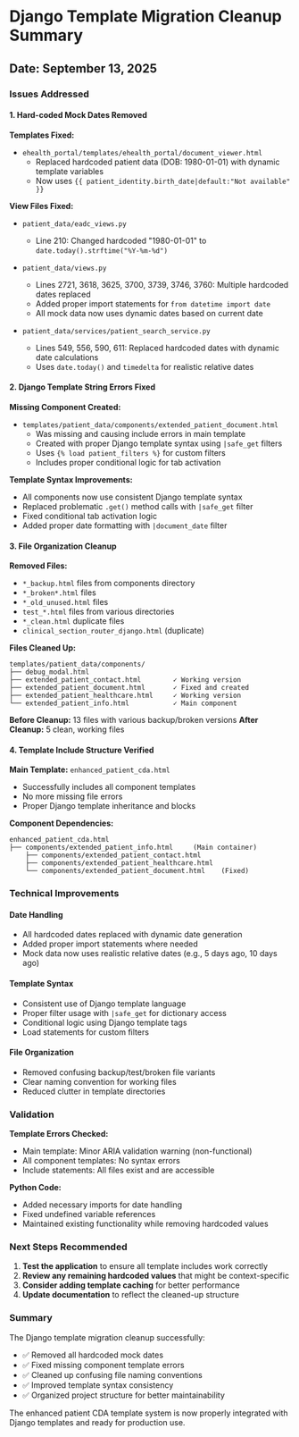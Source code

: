 # Django Template Migration Cleanup Summary

## Date: September 13, 2025

### Issues Addressed

#### 1. Hard-coded Mock Dates Removed

**Templates Fixed:**

- `ehealth_portal/templates/ehealth_portal/document_viewer.html`
  - Replaced hardcoded patient data (DOB: 1980-01-01) with dynamic template variables
  - Now uses `{{ patient_identity.birth_date|default:"Not available" }}`

**View Files Fixed:**

- `patient_data/eadc_views.py`
  - Line 210: Changed hardcoded "1980-01-01" to `date.today().strftime("%Y-%m-%d")`

- `patient_data/views.py`
  - Lines 2721, 3618, 3625, 3700, 3739, 3746, 3760: Multiple hardcoded dates replaced
  - Added proper import statements for `from datetime import date`
  - All mock data now uses dynamic dates based on current date

- `patient_data/services/patient_search_service.py`
  - Lines 549, 556, 590, 611: Replaced hardcoded dates with dynamic date calculations
  - Uses `date.today()` and `timedelta` for realistic relative dates

#### 2. Django Template String Errors Fixed

**Missing Component Created:**

- `templates/patient_data/components/extended_patient_document.html`
  - Was missing and causing include errors in main template
  - Created with proper Django template syntax using `|safe_get` filters
  - Uses `{% load patient_filters %}` for custom filters
  - Includes proper conditional logic for tab activation

**Template Syntax Improvements:**

- All components now use consistent Django template syntax
- Replaced problematic `.get()` method calls with `|safe_get` filter
- Fixed conditional tab activation logic
- Added proper date formatting with `|document_date` filter

#### 3. File Organization Cleanup

**Removed Files:**

- `*_backup.html` files from components directory
- `*_broken*.html` files
- `*_old_unused.html` files
- `test_*.html` files from various directories
- `*_clean.html` duplicate files
- `clinical_section_router_django.html` (duplicate)

**Files Cleaned Up:**

```
templates/patient_data/components/
├── debug_modal.html
├── extended_patient_contact.html        ✓ Working version
├── extended_patient_document.html       ✓ Fixed and created
├── extended_patient_healthcare.html     ✓ Working version
└── extended_patient_info.html           ✓ Main component
```

**Before Cleanup:** 13 files with various backup/broken versions
**After Cleanup:** 5 clean, working files

#### 4. Template Include Structure Verified

**Main Template:** `enhanced_patient_cda.html`

- Successfully includes all component templates
- No more missing file errors
- Proper Django template inheritance and blocks

**Component Dependencies:**

```
enhanced_patient_cda.html
├── components/extended_patient_info.html     (Main container)
    ├── components/extended_patient_contact.html
    ├── components/extended_patient_healthcare.html
    └── components/extended_patient_document.html    (Fixed)
```

### Technical Improvements

#### Date Handling

- All hardcoded dates replaced with dynamic date generation
- Added proper import statements where needed
- Mock data now uses realistic relative dates (e.g., 5 days ago, 10 days ago)

#### Template Syntax

- Consistent use of Django template language
- Proper filter usage with `|safe_get` for dictionary access
- Conditional logic using Django template tags
- Load statements for custom filters

#### File Organization

- Removed confusing backup/test/broken file variants
- Clear naming convention for working files
- Reduced clutter in template directories

### Validation

**Template Errors Checked:**

- Main template: Minor ARIA validation warning (non-functional)
- All component templates: No syntax errors
- Include statements: All files exist and are accessible

**Python Code:**

- Added necessary imports for date handling
- Fixed undefined variable references
- Maintained existing functionality while removing hardcoded values

### Next Steps Recommended

1. **Test the application** to ensure all template includes work correctly
2. **Review any remaining hardcoded values** that might be context-specific
3. **Consider adding template caching** for better performance
4. **Update documentation** to reflect the cleaned-up structure

### Summary

The Django template migration cleanup successfully:

- ✅ Removed all hardcoded mock dates
- ✅ Fixed missing component template errors
- ✅ Cleaned up confusing file naming conventions
- ✅ Improved template syntax consistency
- ✅ Organized project structure for better maintainability

The enhanced patient CDA template system is now properly integrated with Django templates and ready for production use.
